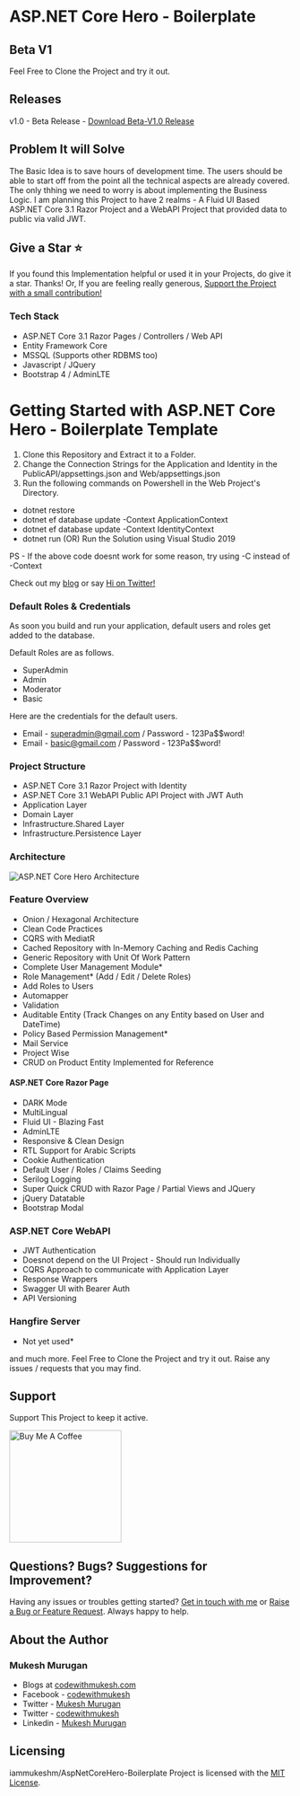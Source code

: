 # ASP.NET Core Hero - Boilerplate

## Beta V1
Feel Free to Clone the Project and try it out.

## Releases
v1.0 - Beta Release - [Download Beta-V1.0 Release](https://github.com/iammukeshm/AspNetCoreHero-Boilerplate/releases/tag/v1.0) 


## Problem It will Solve

The Basic Idea is to save hours of development time. The users should be able to start off from the point all the technical aspects are already covered. The only thhing we need to worry is about implementing the Business Logic. I am planning this Project to have 2 realms - A Fluid UI Based ASP.NET Core 3.1 Razor Project and a WebAPI Project that provided data to public via valid JWT.

## Give a Star ⭐️
If you found this Implementation helpful or used it in your Projects, do give it a star. Thanks!
Or, If you are feeling really generous, [Support the Project with a small contribution!](https://www.buymeacoffee.com/codewithmukesh)

### Tech Stack
- ASP.NET Core 3.1 Razor Pages / Controllers / Web API 
- Entity Framework Core
- MSSQL (Supports other RDBMS too)
- Javascript / JQuery
- Bootstrap 4 / AdminLTE

# Getting Started with ASP.NET Core Hero - Boilerplate Template

1. Clone this Repository and Extract it to a Folder.
3. Change the Connection Strings for the Application and Identity in the PublicAPI/appsettings.json and Web/appsettings.json
2. Run the following commands on Powershell in the Web Project's Directory.
- dotnet restore
- dotnet ef database update -Context ApplicationContext
- dotnet ef database update -Context IdentityContext
- dotnet run (OR) Run the Solution using Visual Studio 2019

PS - If the above code doesnt work for some reason, try using -C instead of -Context

Check out my [blog](https://www.codewithmukesh.com) or say [Hi on Twitter!](https://twitter.com/codewithmukesh)
   
### Default Roles & Credentials
As soon you build and run your application, default users and roles get added to the database.

Default Roles are as follows.
- SuperAdmin
- Admin
- Moderator
- Basic

Here are the credentials for the default users.
- Email - superadmin@gmail.com  / Password - 123Pa$$word!
- Email - basic@gmail.com  / Password - 123Pa$$word!

### Project Structure
- ASP.NET Core 3.1 Razor Project with Identity
- ASP.NET Core 3.1 WebAPI Public API Project with JWT Auth
- Application Layer
- Domain Layer
- Infrastructure.Shared Layer
- Infrastructure.Persistence Layer

### Architecture

![ ASP.NET Core Hero Architecture](https://www.codewithmukesh.com/wp-content/uploads/2020/10/ASP.NET-Core-Hero-Boilerplate-template.png)

### Feature Overview
- Onion / Hexagonal Architecture
- Clean Code Practices
- CQRS with MediatR
- Cached Repository with In-Memory Caching and Redis Caching
- Generic Repository with Unit Of Work Pattern
- Complete User Management Module*
- Role Management* (Add / Edit / Delete Roles)
- Add Roles to Users
- Automapper
- Validation
- Auditable Entity (Track Changes on any Entity based on User and DateTime)
- Policy Based Permission Management*
- Mail Service
- Project Wise
- CRUD on Product Entity Implemented for Reference

#### ASP.NET Core Razor Page
- DARK Mode
- MultiLingual
- Fluid UI - Blazing Fast
- AdminLTE
- Responsive & Clean Design
- RTL Support for Arabic Scripts
- Cookie Authentication
- Default User / Roles / Claims Seeding
- Serilog Logging
- Super Quick CRUD with Razor Page / Partial Views and JQuery
- jQuery Datatable
- Bootstrap Modal

### ASP.NET Core WebAPI
- JWT Authentication
- Doesnot depend on the UI Project - Should run Individually
- CQRS Approach to communicate with Application Layer
- Response Wrappers
- Swagger UI with Bearer Auth
- API Versioning


### Hangfire Server
- Not yet used*

and much more. Feel Free to Clone the Project and try it out. Raise any issues / requests that you may find.

## Support
Support This Project to keep it active.

<a href="https://www.buymeacoffee.com/codewithmukesh" target="_blank"><img src="https://cdn.buymeacoffee.com/buttons/default-orange.png" alt="Buy Me A Coffee" width="200"  ></a>

## Questions? Bugs? Suggestions for Improvement?
Having any issues or troubles getting started? [Get in touch with me](https://www.codewithmukesh.com/contact) or [Raise a Bug or Feature Request](https://github.com/iammukeshm/AspNetCoreHero-Boilerplate/issues/new/choose). Always happy to help.

## About the Author
### Mukesh Murugan
- Blogs at [codewithmukesh.com](https://www.codewithmukesh.com)
- Facebook - [codewithmukesh](https://www.facebook.com/codewithmukesh)
- Twitter - [Mukesh Murugan](https://www.twitter.com/iammukeshm)
- Twitter - [codewithmukesh](https://www.twitter.com/codewithmukesh)
- Linkedin - [Mukesh Murugan](https://www.linkedin.com/in/iammukeshm/)

## Licensing
iammukeshm/AspNetCoreHero-Boilerplate Project is licensed with the [MIT License](https://github.com/iammukeshm/AspNetCoreHero-Boilerplate/blob/master/LICENSE).
